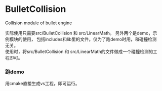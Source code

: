 # BulletCollision
Collision module of bullet engine


实际使用只需要src/BulletCollision 和 src/LinearMath。 另外两个是demo，示例模块的使用， 包括includes和lib里的文件，仅为了跑demo时用，和碰撞检测无关。   
使用时，将src/BulletCollision 和 src/LinearMath的文件做成一个碰撞检测的工程即可。  

### 跑demo
用cmake直接生成vs工程，即可运行。


